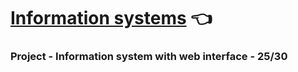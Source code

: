 # [Information systems](https://www.fit.vut.cz/study/course/12750/.en) :point_left:

### Project - Information system with web interface - 25/30
